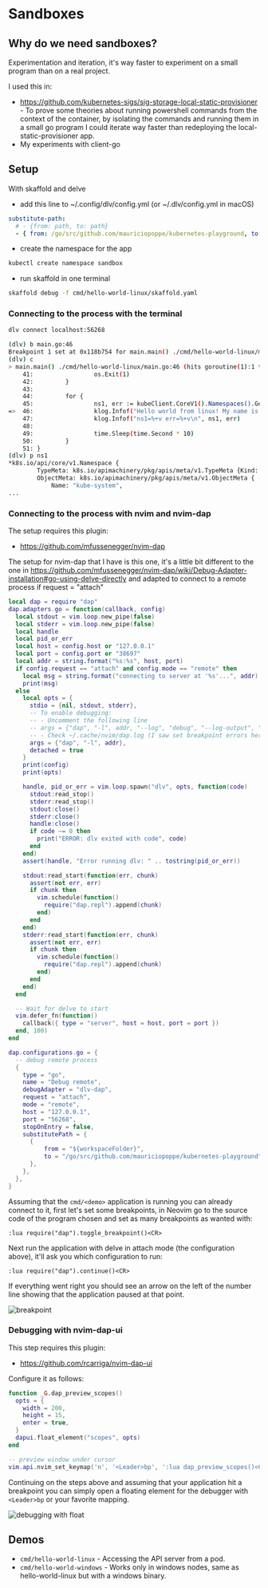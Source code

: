 # Sandboxes

## Why do we need sandboxes?

Experimentation and iteration, it's way faster to experiment on a small program
than on a real project.

I used this in:

- https://github.com/kubernetes-sigs/sig-storage-local-static-provisioner - To prove
  some theories about running powershell commands from the context of the container,
  by isolating the commands and running them in a small go program I could iterate
  way faster than redeploying the local-static-provisioner app.
- My experiments with client-go

## Setup

With skaffold and delve

- add this line to ~/.config/dlv/config.yml (or ~/.dlv/config.yml in macOS)

```yaml
substitute-path:
  # - {from: path, to: path}
  - { from: /go/src/github.com/mauriciopoppe/kubernetes-playground, to: ./ }
```

- create the namespace for the app

```bash
kubectl create namespace sandbox
```

- run skaffold in one terminal

```bash
skaffold debug -f cmd/hello-world-linux/skaffold.yaml
```

### Connecting to the process with the terminal

```bash
dlv connect localhost:56268

(dlv) b main.go:46
Breakpoint 1 set at 0x118b754 for main.main() ./cmd/hello-world-linux/main.go:46
(dlv) c
> main.main() ./cmd/hello-world-linux/main.go:46 (hits goroutine(1):1 total:1) (PC: 0x118b754)
    41:                 os.Exit(1)
    42:         }
    43:
    44:         for {
    45:                 ns1, err := kubeClient.CoreV1().Namespaces().Get(context.TODO(), "kube-system", metav1.GetOptions{})
=>  46:                 klog.Infof("Hello world from linux! My name is Mauricio")
    47:                 klog.Infof("ns1=%+v err=%+v\n", ns1, err)
    48:
    49:                 time.Sleep(time.Second * 10)
    50:         }
    51: }
(dlv) p ns1
*k8s.io/api/core/v1.Namespace {
        TypeMeta: k8s.io/apimachinery/pkg/apis/meta/v1.TypeMeta {Kind: "", APIVersion: ""},
        ObjectMeta: k8s.io/apimachinery/pkg/apis/meta/v1.ObjectMeta {
            Name: "kube-system",
...
```

### Connecting to the process with nvim and nvim-dap

The setup requires this plugin:

- https://github.com/mfussenegger/nvim-dap

The setup for nvim-dap that I have is this one, it's a little bit different
to the one in https://github.com/mfussenegger/nvim-dap/wiki/Debug-Adapter-installation#go-using-delve-directly
and adapted to connect to a remote process if request = "attach"

```lua
local dap = require "dap"
dap.adapters.go = function(callback, config)
  local stdout = vim.loop.new_pipe(false)
  local stderr = vim.loop.new_pipe(false)
  local handle
  local pid_or_err
  local host = config.host or "127.0.0.1"
  local port = config.port or "38697"
  local addr = string.format("%s:%s", host, port)
  if config.request == "attach" and config.mode == "remote" then
    local msg = string.format("connecting to server at '%s'...", addr)
    print(msg)
  else
    local opts = {
      stdio = {nil, stdout, stderr},
      -- To enable debugging:
      -- - Uncomment the following line
      -- args = {"dap", "-l", addr, "--log", "debug", "--log-output", "dap", "--log-dest", "/tmp/dap.log"},
      -- - Check ~/.cache/nvim/dap.log (I saw set breakpoint errors here)
      args = {"dap", "-l", addr},
      detached = true
    }
    print(config)
    print(opts)

    handle, pid_or_err = vim.loop.spawn("dlv", opts, function(code)
      stdout:read_stop()
      stderr:read_stop()
      stdout:close()
      stderr:close()
      handle:close()
      if code ~= 0 then
        print("ERROR: dlv exited with code", code)
      end
    end)
    assert(handle, "Error running dlv: " .. tostring(pid_or_err))

    stdout:read_start(function(err, chunk)
      assert(not err, err)
      if chunk then
        vim.schedule(function()
          require("dap.repl").append(chunk)
        end)
      end
    end)
    stderr:read_start(function(err, chunk)
      assert(not err, err)
      if chunk then
        vim.schedule(function()
          require("dap.repl").append(chunk)
        end)
      end
    end)
  end

  -- Wait for delve to start
  vim.defer_fn(function()
    callback({ type = "server", host = host, port = port })
  end, 100)
end

dap.configurations.go = {
  -- debug remote process
  {
    type = "go",
    name = "Debug remote",
    debugAdapter = "dlv-dap",
    request = "attach",
    mode = "remote",
    host = "127.0.0.1",
    port = "56268",
    stopOnEntry = false,
    substitutePath = {
      {
          from = "${workspaceFolder}",
          to = "/go/src/github.com/mauriciopoppe/kubernetes-playground",
      },
    },
  },
}
```

Assuming that the `cmd/<demo>` application is running you can already connect
to it, first let's set some breakpoints, in Neovim go to the source code of the program
chosen and set as many breakpoints as wanted with:

```
:lua require("dap").toggle_breakpoint()<CR>
```

Next run the application with delve in attach mode (the configuration above),
it'll ask you which configuration to run:

```
:lua require("dap").continue()<CR>
```

If everything went right you should see an arrow on the left of the number
line showing that the application paused at that point.

![breakpoint](https://user-images.githubusercontent.com/1616682/206831029-ffb50475-331b-422d-9815-da33174332dd.png)

### Debugging with nvim-dap-ui

This step requires this plugin:

- https://github.com/rcarriga/nvim-dap-ui

Configure it as follows:

```lua
function _G.dap_preview_scopes()
  opts = {
    width = 200,
    height = 15,
    enter = true,
  }
  dapui.float_element("scopes", opts)
end

-- preview window under cursor
vim.api.nvim_set_keymap('n', '<Leader>bp', ':lua dap_preview_scopes()<CR>', { noremap = true, silent = true })
```

Continuing on the steps above and assuming that your application hit a breakpoint
you can simply open a floating element for the debugger with `<Leader>bp` or your
favorite mapping.

![debugging with float](https://user-images.githubusercontent.com/1616682/206831092-c514ff76-76ee-4b78-aa77-1863dc9a5b7f.png)

## Demos

- `cmd/hello-world-linux` - Accessing the API server from a pod.
- `cmd/hello-world-windows` - Works only in windows nodes, same as hello-world-linux but with a windows binary.

